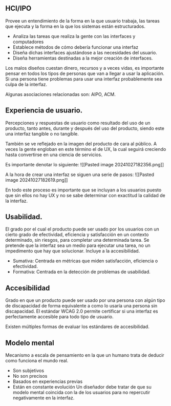 ## HCI/IPO
Provee un entendimiento de la forma en la que usuario trabaja, las tareas que ejecuta y la forma en la que los sistemas están estructurados.

+ Analiza las tareas que realiza la gente con las interfaces y computadores
+ Establece métodos de cómo debería funcionar una interfaz
+ Diseña dichas interfaces ajustándose a las necesidades del usuario.
+ Diseña herramientas destinadas a la mejor creación de interfaces.

Los malos diseños cuestan dinero, recursos y a veces vidas, es importante pensar en todos los tipos de personas que van a llegar a usar la aplicación. Si una persona tiene problemas para usar una interfaz probablemente sea culpa de la interfaz.

Algunas asociaciones relacionadas son: AIPO, ACM.

## Experiencia de usuario.
Percepciones y respuestas de usuario como resultado del uso de un producto, tanto antes, durante y después del uso del producto, siendo este una interfaz tangible o no tangible.

También se ve reflejado en la imagen del producto de cara al público. A veces la gente engloban en este término el de UX, la cual seguirá creciendo hasta convertirse en una ciencia de servicios.

Es importante denotar lo siguiente:
![[Pasted image 20241027182356.png]]

A la hora de crear una interfaz se siguen una serie de pasos:
![[Pasted image 20241027182619.png]]

En todo este proceso es importante que se incluyan a los usuarios puesto que sin ellos no hay UX y no se sabe determinar con exactitud la calidad de la interfaz.
## Usabilidad.
El grado por el cual el producto puede ser usado por los usuarios con un cierto grado de efectividad, eficiencia y satisfacción en un contexto determinado, sin riesgos, para completar una determinada tarea. 
Se pretende que la interfaz sea un medio para ejecutar una tarea, no un impedimento que hay que solucionar. Incluye a la accesibilidad.

+ Sumativa: Centrada en métricas que miden satisfacción, eficiencia o efectividad.
+ Formativa: Centrada en la detección de problemas de usabilidad.

## Accesibilidad
Grado en que un producto puede ser usado por una persona con algún tipo de discapacidad de forma equivalente a como lo usaría una persona sin discapacidad.
El estándar WCAG 2.0 permite certificar si una interfaz es perfectamente accesible para todo tipo de usuario.

Existen múltiples formas de evaluar los estándares de accesibilidad.

## Modelo mental
Mecanismo a escala de pensamiento en la que un humano trata de deducir como funciona el mundo real.
+ Son subjetivos
+ No son precisos
+ Basados en experiencias previas
+ Están en constante evolución
Un diseñador debe tratar de que su modelo mental coincida con la de los usuarios para no repercutir negativamente en la interfaz.